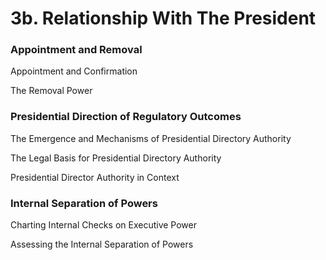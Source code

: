 # 3b. Relationship With The President

### Appointment and Removal

Appointment and Confirmation

The Removal Power



### Presidential Direction of Regulatory Outcomes

The Emergence and Mechanisms of Presidential Directory Authority

The Legal Basis for Presidential Directory Authority

Presidential Director Authority in Context



### Internal Separation of Powers

Charting Internal Checks on Executive Power

Assessing the Internal Separation of Powers



